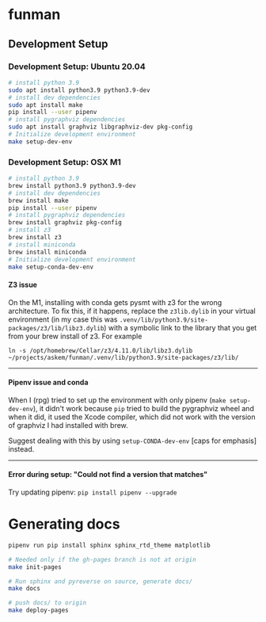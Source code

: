 # funman

## Development Setup

### Development Setup: Ubuntu 20.04
```bash
# install python 3.9
sudo apt install python3.9 python3.9-dev
# install dev dependencies
sudo apt install make
pip install --user pipenv
# install pygraphviz dependencies
sudo apt install graphviz libgraphviz-dev pkg-config
# Initialize development environment
make setup-dev-env
```

### Development Setup: OSX M1

```bash
# install python 3.9
brew install python3.9 python3.9-dev
# install dev dependencies
brew install make
pip install --user pipenv
# install pygraphviz dependencies
brew install graphviz pkg-config
# install z3
brew install z3
# install miniconda
brew install miniconda
# Initialize development environment
make setup-conda-dev-env
```

#### **Z3 issue**

On the M1, installing with conda gets pysmt with z3 for the wrong architecture. To fix this, if it happens, replace the `z3lib.dylib` in your virtual environment (in my case this was `.venv/lib/python3.9/site-packages/z3/lib/libz3.dylib`) with a symbolic link to the library that you get from your brew install of z3.  For example

    ln -s /opt/homebrew/Cellar/z3/4.11.0/lib/libz3.dylib ~/projects/askem/funman/.venv/lib/python3.9/site-packages/z3/lib/

---
#### **Pipenv issue and conda**

When I (rpg) tried to set up the environment with only pipenv (`make setup-dev-env`), it didn't work because `pip` tried to build the pygraphviz wheel and when it did, it used the Xcode compiler, which did not work with the version of graphviz I had installed with brew.

Suggest dealing with this by using `setup-CONDA-dev-env` [caps for emphasis] instead.

---
#### **Error during setup: "Could not find a version that matches"**
Try updating pipenv: `pip install pipenv --upgrade`

# Generating docs
```bash
pipenv run pip install sphinx sphinx_rtd_theme matplotlib

# Needed only if the gh-pages branch is not at origin
make init-pages 

# Run sphinx and pyreverse on source, generate docs/
make docs 

# push docs/ to origin
make deploy-pages 
```